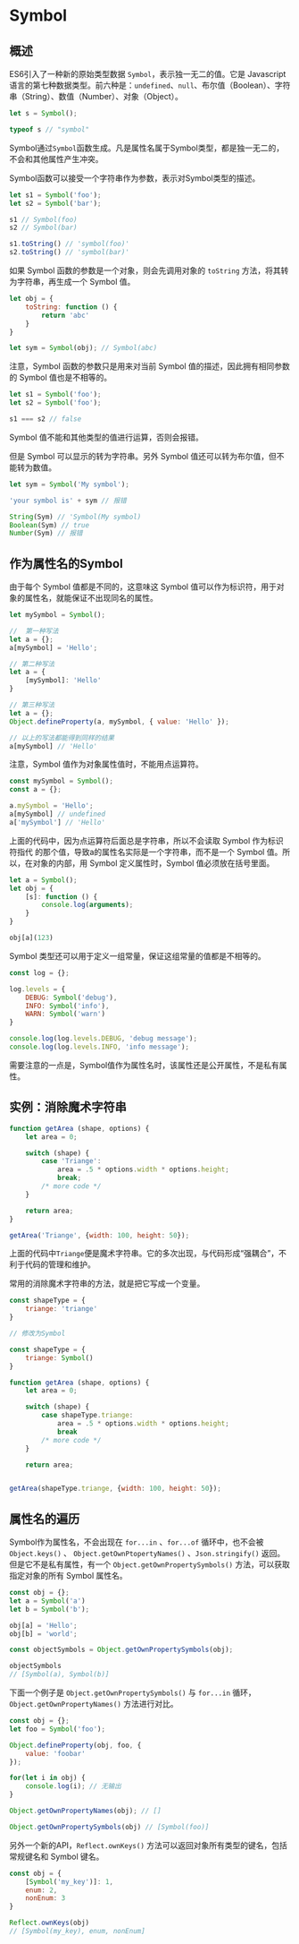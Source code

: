 # Symbol

## 概述

ES6引入了一种新的原始类型数据 `Symbol`，表示独一无二的值。它是 Javascript 语言的第七种数据类型。前六种是：`undefined`、`null`、布尔值（Boolean）、字符串（String）、数值（Number）、对象（Object）。

```javascript
let s = Symbol();

typeof s // "symbol"
```

Symbol通过`Symbol`函数生成。凡是属性名属于Symbol类型，都是独一无二的，不会和其他属性产生冲突。

Symbol函数可以接受一个字符串作为参数，表示对Symbol类型的描述。

```javascript
let s1 = Symbol('foo');
let s2 = Symbol('bar');

s1 // Symbol(foo)
s2 // Symbol(bar)

s1.toString() // 'symbol(foo)'
s2.toString() // 'symbol(bar)'
```

如果 Symbol 函数的参数是一个对象，则会先调用对象的 `toString` 方法，将其转为字符串，再生成一个 Symbol 值。

```javascript
let obj = {
    toString: function () {
        return 'abc'
    }
}

let sym = Symbol(obj); // Symbol(abc)
```

注意，Symbol 函数的参数只是用来对当前 Symbol 值的描述，因此拥有相同参数的 Symbol 值也是不相等的。

```javascript
let s1 = Symbol('foo');
let s2 = Symbol('foo');

s1 === s2 // false
```

Symbol 值不能和其他类型的值进行运算，否则会报错。

但是 Symbol 可以显示的转为字符串。另外 Symbol 值还可以转为布尔值，但不能转为数值。

```javascript
let sym = Symbol('My symbol');

'your symbol is' + sym // 报错

String(Sym) // 'Symbol(My symbol)
Boolean(Sym) // true
Number(Sym) // 报错
```

## 作为属性名的Symbol

由于每个 Symbol 值都是不同的，这意味这 Symbol 值可以作为标识符，用于对象的属性名，就能保证不出现同名的属性。

```javascript
let mySymbol = Symbol();

//  第一种写法
let a = {};
a[mySymbol] = 'Hello';

// 第二种写法
let a = {
    [mySymbol]: 'Hello'
}

// 第三种写法
let a = {};
Object.defineProperty(a, mySymbol, { value: 'Hello' });

// 以上的写法都能得到同样的结果
a[mySymbol] // 'Hello'
```

注意，Symbol 值作为对象属性值时，不能用点运算符。

```javascript
const mySymbol = Symbol();
const a = {};

a.mySymbol = 'Hello';
a[mySymbol] // undefined
a['mySymbol'] // 'Hello'
```

上面的代码中，因为点运算符后面总是字符串，所以不会读取 Symbol 作为标识符指代 的那个值，导致a的属性名实际是一个字符串，而不是一个 Symbol 值。所以，在对象的内部，用 Symbol 定义属性时，Symbol 值必须放在括号里面。

```javascript
let a = Symbol();
let obj = {
    [s]: function () {
        console.log(arguments);
    }
}

obj[a](123)
```
Symbol 类型还可以用于定义一组常量，保证这组常量的值都是不相等的。

```javascript
const log = {};

log.levels = {
    DEBUG: Symbol('debug'),
    INFO: Symbol('info'),
    WARN: Symbol('warn')
}

console.log(log.levels.DEBUG, 'debug message');
console.log(log.levels.INFO, 'info message');
```

需要注意的一点是，Symbol值作为属性名时，该属性还是公开属性，不是私有属性。

## 实例：消除魔术字符串

```javascript
function getArea (shape, options) {
    let area = 0;

    switch (shape) {
        case 'Triange':
            area = .5 * options.width * options.height;
            break;
        /* more code */
    }

    return area;
}

getArea('Triange', {width: 100, height: 50});
```

上面的代码中`Triange`便是魔术字符串。它的多次出现，与代码形成“强耦合”，不利于代码的管理和维护。

常用的消除魔术字符串的方法，就是把它写成一个变量。

```javascript
const shapeType = {
    triange: 'triange'
}

// 修改为Symbol

const shapeType = {
    triange: Symbol()
}

function getArea (shape, options) {
    let area = 0;

    switch (shape) {
        case shapeType.triange:
            area = .5 * options.width * options.height;
            break
        /* more code */
    }

    return area;


getArea(shapeType.triange, {width: 100, height: 50});
```

## 属性名的遍历

Symbol作为属性名，不会出现在 `for...in` 、`for...of` 循环中，也不会被 `Object.keys()` 、 `Object.getOwnPtopertyNames()` 、`Json.stringify()` 返回。但是它不是私有属性，有一个 `Object.getOwnPropertySymbols()` 方法，可以获取指定对象的所有 Symbol 属性名。

```javascript
const obj = {};
let a = Symbol('a')
let b = Symbol('b');

obj[a] = 'Hello';
obj[b] = 'world';

const objectSymbols = Object.getOwnPropertySymbols(obj);

objectSymbols
// [Symbol(a), Symbol(b)]
```

下面一个例子是 `Object.getOwnPropertySymbols()` 与 `for...in` 循环， `Object.getOwnPropertyNames()` 方法进行对比。

```javascript
const obj = {};
let foo = Symbol('foo');

Object.defineProperty(obj, foo, {
    value: 'foobar'
});

for(let i in obj) {
    console.log(i); // 无输出
}

Object.getOwnPropertyNames(obj); // []

Object.getOwnPropertySymbols(obj) // [Symbol(foo)]
```

另外一个新的API，`Reflect.ownKeys()` 方法可以返回对象所有类型的键名，包括常规键名和 Symbol 键名。

```javascript
const obj = {
    [Symbol('my_key')]: 1,
    enum: 2,
    nonEnum: 3
}

Reflect.ownKeys(obj)
// [Symbol(my_key), enum, nonEnum]

    
```